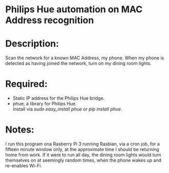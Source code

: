 # Philips Hue automation on MAC Address recognition
# Description:
Scan the network for a known MAC Address, my phone.  When my phone is detected as having joined the network, turn on my dining room lights.

# Required:
 * Static IP address for the Philips Hue bridge.  
 * phue, a library for Philips Hue.  
	Install via *sudo easy_install phue* or *pip install phue*.  
	
# Notes:  
I run this program ona Rasberry Pi 3 running Rasbian, via a cron job, for a fifteen minute window only, at the approximate time I should be returning home from work.  If it were to run all day, the dining room lights would turn themselves on at seemingly random times, when the phone wakes up and re-enables Wi-Fi.

